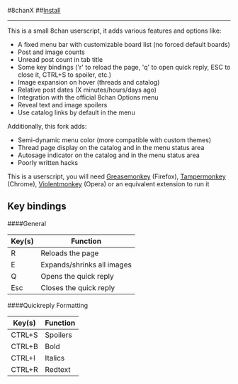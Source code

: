 #8chanX
##<a href="https://github.com/Pashe/8chan-X/raw/master/8chan-x.user.js">Install</a>
***

This is a small 8chan userscript, it adds various features and options like:
 * A fixed menu bar with customizable board list (no forced default boards)
 * Post and image counts
 * Unread post count in tab title
 * Some key bindings ('r' to reload the page, 'q' to open quick reply, ESC to close it, CTRL+S to spoiler, etc.)
 * Image expansion on hover (threads and catalog)
 * Relative post dates (X minutes/hours/days ago)
 * Integration with the official 8chan Options menu
 * Reveal text and image spoilers
 * Use catalog links by default in the menu
 
Additionally, this fork adds:
 * Semi-dynamic menu color (more compatible with custom themes)
 * Thread page display on the catalog and in the menu status area
 * Autosage indicator on the catalog and in the menu status area
 * Poorly written hacks

This is a userscript, you will need <a href="https://addons.mozilla.org/en-US/firefox/addon/greasemonkey/">Greasemonkey</a> (Firefox), <a href="https://chrome.google.com/webstore/detail/tampermonkey/dhdgffkkebhmkfjojejmpbldmpobfkfo">Tampermonkey</a> (Chrome), <a href="https://addons.opera.com/en/extensions/details/violent-monkey/">Violentmonkey</a> (Opera) or an equivalent extension to run it

Key bindings
-----

####General

Key(s)  | Function
------- | --------
R       | Reloads the page
E       | Expands/shrinks all images
Q       | Opens the quick reply
Esc     | Closes the quick reply

####Quickreply Formatting

Key(s)  | Function
------- | --------
CTRL+S  | Spoilers
CTRL+B  | Bold
CTRL+I  | Italics
CTRL+R  | Redtext